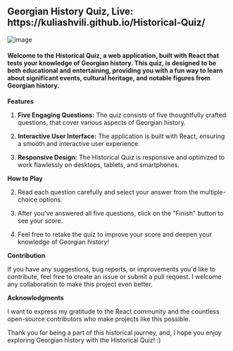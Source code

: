 <h2>Georgian History Quiz, Live: https://kuliashvili.github.io/Historical-Quiz/</h2>

![image](https://github.com/yulo01/Historical-Quiz/assets/93291077/66d5ad79-593d-482d-916b-8d7ae07b1d31)

<h4> Welcome to the Historical Quiz, a web application, built with React that tests your knowledge of Georgian history. This quiz, is designed to be both educational and entertaining, providing you with a fun way to learn about significant events, cultural heritage, and notable figures from Georgian history. </h4>




**Features**

1. **Five Engaging Questions:** The quiz consists of five thoughtfully crafted questions, that cover various aspects of Georgian history.

2. **Interactive User Interface:** The application is built with React, ensuring a smooth and interactive user experience.

3. **Responsive Design:** The Historical Quiz is responsive and optimized to work flawlessly on desktops, tablets, and smartphones.

**How to Play**


2. Read each question carefully and select your answer from the multiple-choice options.

3. After you've answered all five questions, click on the "Finish" button to see your score.

4. Feel free to retake the quiz to improve your score and deepen your knowledge of Georgian history!


**Contribution**

If you have any suggestions, bug reports, or improvements you'd like to contribute, feel free to create an issue or submit a pull request. I welcome any collaboration to make this project even better.

**Acknowledgments**

I want to express my gratitude to the React community and the countless open-source contributors who make projects like this possible.



Thank you for being a part of this historical journey, and, I hope you enjoy exploring Georgian history with the Historical Quiz! :)
